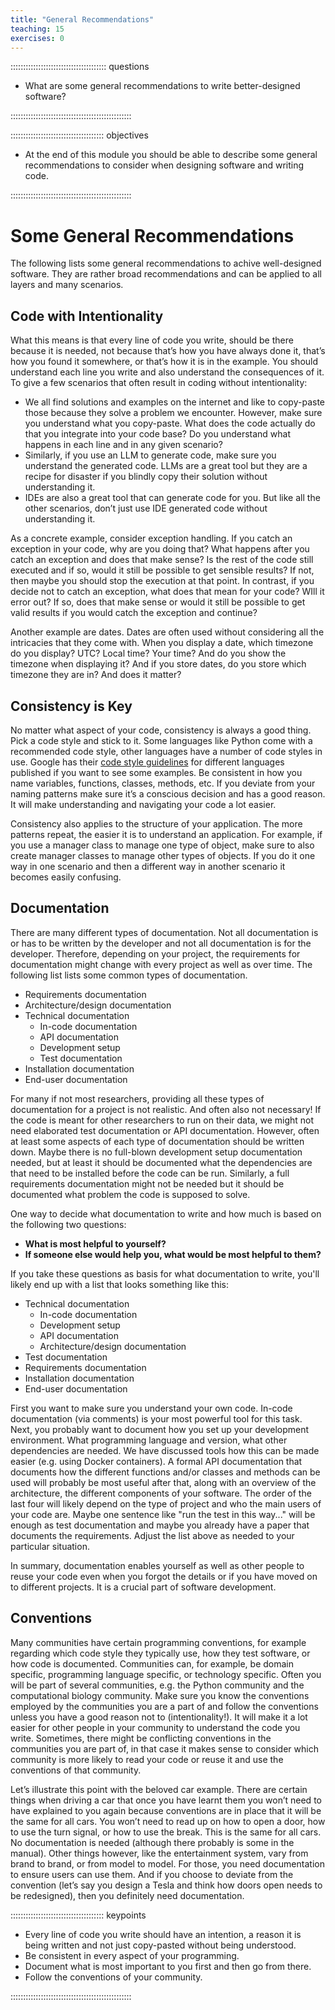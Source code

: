 ```yaml
---
title: "General Recommendations"
teaching: 15
exercises: 0
---
```


:::::::::::::::::::::::::::::::::::::: questions 

- What are some general recommendations to write better-designed software?

::::::::::::::::::::::::::::::::::::::::::::::::

::::::::::::::::::::::::::::::::::::: objectives

- At the end of this module you should be able to describe some general recommendations to consider when designing software and writing code.

::::::::::::::::::::::::::::::::::::::::::::::::




# Some General Recommendations

The following lists some general recommendations to achive well-designed software. They are rather broad recommendations and can be applied to all layers and many scenarios.

## Code with Intentionality

What this means is that every line of code you write, should be there because it is needed, not because that’s how you have always done it, that’s how you found it somewhere, or that’s how it is in the example. You should understand each line you write and also understand the consequences of it. To give a few scenarios that often result in coding without intentionality:

- We all find solutions and examples on the internet and like to copy-paste those because they solve a problem we encounter. However, make sure you understand what you copy-paste. What does the code actually do that you integrate into your code base? Do you understand what happens in each line and in any given scenario?
- Similarly, if you use an LLM to generate code, make sure you understand the generated code. LLMs are a great tool but they are a recipe for disaster if you blindly copy their solution without understanding it.
- IDEs are also a great tool that can generate code for you. But like all the other scenarios, don’t just use IDE generated code without understanding it.

As a concrete example, consider exception handling. If you catch an exception in your code, why are you doing that? What happens after you catch an exception and does that make sense? Is the rest of the code still executed and if so, would it still be possible to get sensible results? If not, then maybe you should stop the execution at that point. In contrast, if you decide not to catch an exception, what does that mean for your code? WIll it error out? If so, does that make sense or would it still be possible to get valid results if you would catch the exception and continue?

Another example are dates. Dates are often used without considering all the intricacies that they come with. When you display a date, which timezone do you display? UTC? Local time? Your time? And do you show the timezone when displaying it? And if you store dates, do you store which timezone they are in? And does it matter?

## Consistency is Key

No matter what aspect of your code, consistency is always a good thing. Pick a code style and stick to it. Some languages like Python come with a recommended code style, other languages have a number of code styles in use. Google has their [code style guidelines](https://google.github.io/styleguide/) for different languages published if you want to see some examples. Be consistent in how you name variables, functions, classes, methods, etc. If you deviate from your naming patterns make sure it’s a conscious decision and has a good reason. It will make understanding and navigating your code a lot easier.

Consistency also applies to the structure of your application. The more patterns repeat, the easier it is to understand an application. For example, if you use a manager class to manage one type of object, make sure to also create manager classes to manage other types of objects. If you do it one way in one scenario and then a different way in another scenario it becomes easily confusing.

## Documentation

There are many different types of documentation. Not all documentation is or has to be written by the developer and not all documentation is for the developer. Therefore, depending on your project, the requirements for documentation might change with every project as well as over time. The following list lists some common types of documentation.

- Requirements documentation
- Architecture/design documentation
- Technical documentation
    - In-code documentation
    - API documentation
    - Development setup
    - Test documentation
- Installation documentation
- End-user documentation

For many if not most researchers, providing all these types of documentation for a project is not realistic. And often also not necessary! If the code is meant for other researchers to run on their data, we might not need elaborated test documentation or API documentation. However, often at least some aspects of each type of documentation should be written down. Maybe there is no full-blown development setup documentation needed, but at least it should be documented what the dependencies are that need to be installed before the code can be run. Similarly, a full requirements documentation might not be needed but it should be documented what problem the code is supposed to solve.

One way to decide what documentation to write and how much is based on the following two questions:
- **What is most helpful to yourself?**
- **If someone else would help you, what would be most helpful to them?**

If you take these questions as basis for what documentation to write, you'll likely end up with a list that looks something like this:

- Technical documentation
    - In-code documentation
    - Development setup
    - API documentation
    - Architecture/design documentation
- Test documentation
- Requirements documentation
- Installation documentation
- End-user documentation

First you want to make sure you understand your own code. In-code documentation (via comments) is your most powerful tool for this task. Next, you probably want to document how you set up your development environment. What programming language and version, what other dependencies are needed. We have discussed tools how this can be made easier (e.g. using Docker containers). A formal API documentation that documents how the different functions and/or classes and methods can be used will probably be most useful after that, along with an overview of the architecture, the different components of your software. The order of the last four will likely depend on the type of project and who the main users of your code are. Maybe one sentence like "run the test in this way..." will be enough as test documentation and maybe you already have a paper that documents the requirements. Adjust the list above as needed to your particular situation.

In summary, documentation enables yourself as well as other people to reuse your code even when you forgot the details or if you have moved on to different projects. It is a crucial part of software development. 

## Conventions

Many communities have certain programming conventions, for example regarding which code style they typically use, how they test software, or how code is documented. Communities can, for example, be domain specific, programming language specific, or technology specific. Often you will be part of several communities, e.g. the Python community and the computational biology community. Make sure you know the conventions employed by the communities you are a part of and follow the conventions unless you have a good reason not to (intentionality!). It will make it a lot easier for other people in your community to understand the code you write. Sometimes, there might be conflicting conventions in the communities you are part of, in that case it makes sense to consider which community is more likely to read your code or reuse it and use the conventions of that community.

Let’s illustrate this point with the beloved car example. There are certain things when driving a car that once you have learnt them you won’t need to have explained to you again because conventions are in place that it will be the same for all cars. You won’t need to read up on how to open a door, how to use the turn signal, or how to use the break. This is the same for all cars. No documentation is needed (although there probably is some in the manual). Other things however, like the entertainment system, vary from brand to brand, or from model to model. For those, you need documentation to ensure users can use them. And if you choose to deviate from the convention (let’s say you design a Tesla and think how doors open needs to be redesigned), then you definitely need documentation.




::::::::::::::::::::::::::::::::::::: keypoints 

- Every line of code you write should have an intention, a reason it is being written and not just copy-pasted without being understood.
- Be consistent in every aspect of your programming.
- Document what is most important to you first and then go from there.
- Follow the conventions of your community.

::::::::::::::::::::::::::::::::::::::::::::::::
